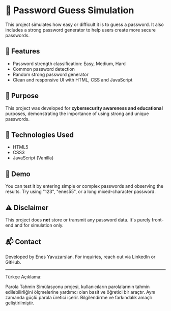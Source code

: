 # 🔐 Password Guess Simulation

This project simulates how easy or difficult it is to guess a password. It also includes a strong password generator to help users create more secure passwords.

## 🚀 Features
- Password strength classification: Easy, Medium, Hard
- Common password detection
- Random strong password generator
- Clean and responsive UI with HTML, CSS and JavaScript

## 🎯 Purpose
This project was developed for **cybersecurity awareness and educational** purposes, demonstrating the importance of using strong and unique passwords.

## 📂 Technologies Used
- HTML5
- CSS3
- JavaScript (Vanilla)

## 🧪 Demo
You can test it by entering simple or complex passwords and observing the results. Try using "123", "enes55", or a long mixed-character password.

## ⚠️ Disclaimer
This project does **not** store or transmit any password data. It's purely front-end and for simulation only.

## 📬 Contact
Developed by Enes Yavuzarslan. For inquiries, reach out via LinkedIn or GitHub.

---

Türkçe Açıklama:

Parola Tahmin Simülasyonu projesi, kullanıcıların parolalarının tahmin edilebilirliğini ölçmelerine yardımcı olan basit ve öğretici bir araçtır. Aynı zamanda güçlü parola üretici içerir. Bilgilendirme ve farkındalık amaçlı geliştirilmiştir.
